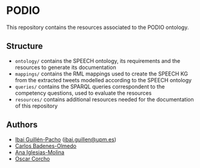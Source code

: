 # PODIO

This repository contains the resources associated to the PODIO ontology.

## Structure
* `ontology/` contains the SPEECH ontology, its requirements and the resources to generate its documentation
* `mappings/` contains the RML mappings used to create the SPEECH KG from the extracted tweets modelled according to the SPEECH ontology
* `queries/` contains the SPARQL queries correspondent to the competency questions, used to evaluate the resources
* `resources/` contains additional resources needed for the documentation of this repository

## Authors
* [Ibai Guillén-Pacho](https://github.com/Ibaii99) ([ibai.guillen@upm.es](mailto:ibai.guillen@upm.es))
* [Carlos Badenes-Olmedo](https://github.com/cbadenes)
* [Ana Iglesias-Molina](https://github.com/anaigmo)
* [Oscar Corcho](https://github.com/ocorcho)
